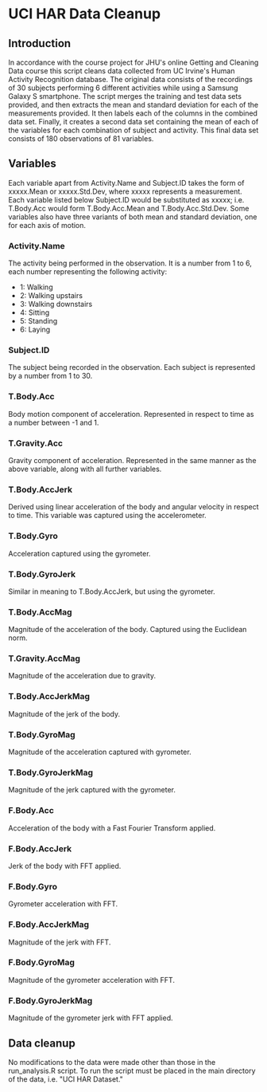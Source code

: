 # UCI HAR Data Cleanup


## Introduction
In accordance with the course project for JHU's online Getting and Cleaning Data course this script cleans data collected from UC Irvine's Human Activity Recognition database. The original data consists of the recordings of 30 subjects performing 6 different activities while using a Samsung Galaxy S smartphone.
The script merges the training and test data sets provided, and then extracts the mean and standard deviation for each of the measurements provided. It then labels each of the columns in the combined data set. Finally, it creates a second data set containing the mean of each of the variables for each combination of subject and activity. This final data set consists of 180 observations of 81 variables.


## Variables
Each variable apart from Activity.Name and Subject.ID takes the form of xxxxx.Mean or xxxxx.Std.Dev, where xxxxx represents a measurement. Each variable listed below Subject.ID would be substituted as xxxxx; i.e. T.Body.Acc would form T.Body.Acc.Mean and T.Body.Acc.Std.Dev. Some variables also have three variants of both mean and standard deviation, one for each axis of motion.

### Activity.Name
The activity being performed in the observation. It is a number from 1 to 6, each number representing the following activity:
* 1: Walking
* 2: Walking upstairs
* 3: Walking downstairs
* 4: Sitting
* 5: Standing
* 6: Laying

### Subject.ID
The subject being recorded in the observation. Each subject is represented by a number from 1 to 30.

### T.Body.Acc
Body motion component of acceleration. Represented in respect to time as a number between -1 and 1.

### T.Gravity.Acc
Gravity component of acceleration. Represented in the same manner as the above variable, along with all further variables.

### T.Body.AccJerk
Derived using linear acceleration of the body and angular velocity in respect to time. This variable was captured using the accelerometer.

### T.Body.Gyro
Acceleration captured using the gyrometer.

### T.Body.GyroJerk
Similar in meaning to T.Body.AccJerk, but using the gyrometer.

### T.Body.AccMag
Magnitude of the acceleration of the body. Captured using the Euclidean norm.

### T.Gravity.AccMag
Magnitude of the acceleration due to gravity.

### T.Body.AccJerkMag
Magnitude of the jerk of the body.

### T.Body.GyroMag
Magnitude of the acceleration captured with gyrometer.

### T.Body.GyroJerkMag
Magnitude of the jerk captured with the gyrometer.

### F.Body.Acc
Acceleration of the body with a Fast Fourier Transform applied.

### F.Body.AccJerk
Jerk of the body with FFT applied.

### F.Body.Gyro
Gyrometer acceleration with FFT.

### F.Body.AccJerkMag
Magnitude of the jerk with FFT.

### F.Body.GyroMag
Magnitude of the gyrometer acceleration with FFT.

### F.Body.GyroJerkMag
Magnitude of the gyrometer jerk with FFT applied.


## Data cleanup
No modifications to the data were made other than those in the run_analysis.R script. To run the script must be placed in the main directory of the data, i.e. "UCI HAR Dataset."

